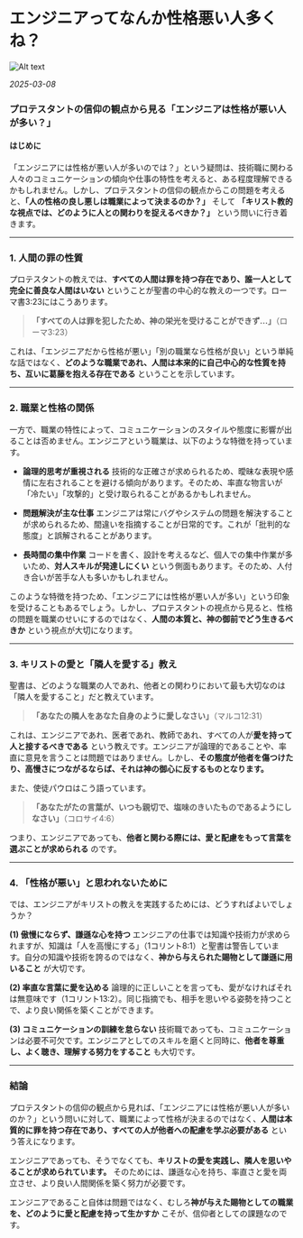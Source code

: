 # エンジニアってなんか性格悪い人多くね？ 

![Alt text](/static/images/blog/asmrchurch_Angry_programmer_bc761795-afbc-490f-aaed-566b66e2ff67.png)

*2025-03-08*

### **プロテスタントの信仰の観点から見る「エンジニアは性格が悪い人が多い？」**

#### **はじめに**
「エンジニアには性格が悪い人が多いのでは？」という疑問は、技術職に関わる人々のコミュニケーションの傾向や仕事の特性を考えると、ある程度理解できるかもしれません。しかし、プロテスタントの信仰の観点からこの問題を考えると、**「人の性格の良し悪しは職業によって決まるのか？」** そして **「キリスト教的な視点では、どのように人との関わりを捉えるべきか？」** という問いに行き着きます。

---

### **1. 人間の罪の性質**
プロテスタントの教えでは、**すべての人間は罪を持つ存在であり、誰一人として完全に善良な人間はいない** ということが聖書の中心的な教えの一つです。ローマ書3:23にはこうあります。

> **「すべての人は罪を犯したため、神の栄光を受けることができず…」**（ローマ3:23）

これは、「エンジニアだから性格が悪い」「別の職業なら性格が良い」という単純な話ではなく、**どのような職業であれ、人間は本来的に自己中心的な性質を持ち、互いに葛藤を抱える存在である** ということを示しています。

---

### **2. 職業と性格の関係**
一方で、職業の特性によって、コミュニケーションのスタイルや態度に影響が出ることは否めません。エンジニアという職業は、以下のような特徴を持っています。

- **論理的思考が重視される**
  技術的な正確さが求められるため、曖昧な表現や感情に左右されることを避ける傾向があります。そのため、率直な物言いが「冷たい」「攻撃的」と受け取られることがあるかもしれません。

- **問題解決が主な仕事**
  エンジニアは常にバグやシステムの問題を解決することが求められるため、間違いを指摘することが日常的です。これが「批判的な態度」と誤解されることがあります。

- **長時間の集中作業**
  コードを書く、設計を考えるなど、個人での集中作業が多いため、**対人スキルが発達しにくい** という側面もあります。そのため、人付き合いが苦手な人も多いかもしれません。

このような特徴を持つため、「エンジニアには性格が悪い人が多い」という印象を受けることもあるでしょう。しかし、プロテスタントの視点から見ると、性格の問題を職業のせいにするのではなく、**人間の本質と、神の御前でどう生きるべきか** という視点が大切になります。

---

### **3. キリストの愛と「隣人を愛する」教え**
聖書は、どのような職業の人であれ、他者との関わりにおいて最も大切なのは「隣人を愛すること」だと教えています。

> **「あなたの隣人をあなた自身のように愛しなさい」**（マルコ12:31）

これは、エンジニアであれ、医者であれ、教師であれ、すべての人が**愛を持って人と接するべきである** という教えです。エンジニアが論理的であることや、率直に意見を言うことは問題ではありません。しかし、**その態度が他者を傷つけたり、高慢さにつながるならば、それは神の御心に反するものとなります。**

また、使徒パウロはこう語っています。

> **「あなたがたの言葉が、いつも親切で、塩味のきいたものであるようにしなさい」**（コロサイ4:6）

つまり、エンジニアであっても、**他者と関わる際には、愛と配慮をもって言葉を選ぶことが求められる** のです。

---

### **4. 「性格が悪い」と思われないために**
では、エンジニアがキリストの教えを実践するためには、どうすればよいでしょうか？

**(1) 傲慢にならず、謙遜な心を持つ**
エンジニアの仕事では知識や技術力が求められますが、知識は「人を高慢にする」（1コリント8:1）と聖書は警告しています。自分の知識や技術を誇るのではなく、**神から与えられた賜物として謙遜に用いること** が大切です。

**(2) 率直な言葉に愛を込める**
論理的に正しいことを言っても、愛がなければそれは無意味です（1コリント13:2）。同じ指摘でも、相手を思いやる姿勢を持つことで、より良い関係を築くことができます。

**(3) コミュニケーションの訓練を怠らない**
技術職であっても、コミュニケーションは必要不可欠です。エンジニアとしてのスキルを磨くと同時に、**他者を尊重し、よく聴き、理解する努力をすること** も大切です。

---

### **結論**
プロテスタントの信仰の観点から見れば、「エンジニアには性格が悪い人が多いのか？」という問いに対して、職業によって性格が決まるのではなく、**人間は本質的に罪を持つ存在であり、すべての人が他者への配慮を学ぶ必要がある** という答えになります。

エンジニアであっても、そうでなくても、**キリストの愛を実践し、隣人を思いやることが求められています。** そのためには、謙遜な心を持ち、率直さと愛を両立させ、より良い人間関係を築く努力が必要です。

エンジニアであること自体は問題ではなく、むしろ**神が与えた賜物としての職業を、どのように愛と配慮を持って生かすか** こそが、信仰者としての課題なのです。
